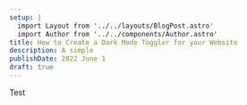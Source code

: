 ```yaml
---
setup: |
  import Layout from '../../layouts/BlogPost.astro'
  import Author from '../../components/Author.astro'
title: How to Create a Dark Mode Toggler for your Website
description: A simple
publishDate: 2022 June 1
draft: true
---
```


Test
